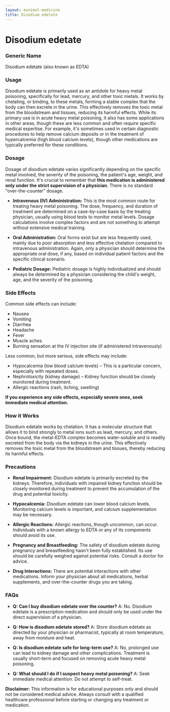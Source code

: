 ```yaml
---
layout: minimal-medicine
title: Disodium edetate
---
```


# Disodium edetate
### Generic Name
Disodium edetate (also known as EDTA)

### Usage
Disodium edetate is primarily used as an antidote for heavy metal poisoning, specifically for lead, mercury, and other toxic metals.  It works by chelating, or binding, to these metals, forming a stable complex that the body can then excrete in the urine. This effectively removes the toxic metal from the bloodstream and tissues, reducing its harmful effects.  While its primary use is in acute heavy metal poisoning, it also has some applications in other areas, though these are less common and often require specific medical expertise. For example, it's sometimes used in certain diagnostic procedures to help remove calcium deposits or in the treatment of hypercalcemia (high blood calcium levels), though other medications are typically preferred for these conditions.


### Dosage
Dosage of disodium edetate varies significantly depending on the specific metal involved, the severity of the poisoning, the patient's age, weight, and renal function.  It's crucial to remember that **this medication is administered only under the strict supervision of a physician**.  There is no standard "over-the-counter" dosage.

* **Intravenous (IV) Administration:** This is the most common route for treating heavy metal poisoning.  The dose, frequency, and duration of treatment are determined on a case-by-case basis by the treating physician, usually using blood tests to monitor metal levels.  Dosage calculations involve complex factors and are not something to attempt without extensive medical training.

* **Oral Administration:** Oral forms exist but are less frequently used, mainly due to poor absorption and less effective chelation compared to intravenous administration.  Again, only a physician should determine the appropriate oral dose, if any, based on individual patient factors and the specific clinical scenario.

* **Pediatric Dosage:** Pediatric dosage is highly individualized and should always be determined by a physician considering the child's weight, age, and the severity of the poisoning.


### Side Effects
Common side effects can include:

* Nausea
* Vomiting
* Diarrhea
* Headache
* Fever
* Muscle aches
* Burning sensation at the IV injection site (if administered intravenously)

Less common, but more serious, side effects may include:

* Hypocalcemia (low blood calcium levels) – This is a particular concern, especially with repeated doses.
* Nephrotoxicity (kidney damage) –  Kidney function should be closely monitored during treatment.
* Allergic reactions (rash, itching, swelling)

**If you experience any side effects, especially severe ones, seek immediate medical attention.**

### How it Works
Disodium edetate works by chelation.  It has a molecular structure that allows it to bind strongly to metal ions such as lead, mercury, and others.  Once bound, the metal-EDTA complex becomes water-soluble and is readily excreted from the body via the kidneys in the urine. This effectively removes the toxic metal from the bloodstream and tissues, thereby reducing its harmful effects.


### Precautions
* **Renal Impairment:**  Disodium edetate is primarily excreted by the kidneys. Therefore, individuals with impaired kidney function should be closely monitored during treatment to prevent the accumulation of the drug and potential toxicity.

* **Hypocalcemia:** Disodium edetate can lower blood calcium levels. Monitoring calcium levels is important, and calcium supplementation may be necessary.

* **Allergic Reactions:**  Allergic reactions, though uncommon, can occur.  Individuals with a known allergy to EDTA or any of its components should avoid its use.

* **Pregnancy and Breastfeeding:** The safety of disodium edetate during pregnancy and breastfeeding hasn't been fully established.  Its use should be carefully weighed against potential risks.  Consult a doctor for advice.

* **Drug Interactions:** There are potential interactions with other medications. Inform your physician about all medications, herbal supplements, and over-the-counter drugs you are taking.


### FAQs
* **Q: Can I buy disodium edetate over the counter?**  A: No. Disodium edetate is a prescription medication and should only be used under the direct supervision of a physician.

* **Q: How is disodium edetate stored?** A: Store disodium edetate as directed by your physician or pharmacist, typically at room temperature, away from moisture and heat.

* **Q: Is disodium edetate safe for long-term use?** A:  No, prolonged use can lead to kidney damage and other complications.  Treatment is usually short-term and focused on removing acute heavy metal poisoning.

* **Q:  What should I do if I suspect heavy metal poisoning?** A: Seek immediate medical attention.  Do not attempt to self-treat.

**Disclaimer:** This information is for educational purposes only and should not be considered medical advice. Always consult with a qualified healthcare professional before starting or changing any treatment or medication.
